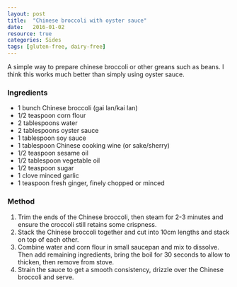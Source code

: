 ```yaml
---
layout: post
title:  "Chinese broccoli with oyster sauce"
date:   2016-01-02
resource: true
categories: Sides
tags: [gluten-free, dairy-free]
---
```


A simple way to prepare chinese broccoli or other greans such as beans. I think this works much better than simply using oyster sauce.

### Ingredients

* 1 bunch Chinese broccoli (gai lan/kai lan)
* 1/2 teaspoon corn flour 
* 2 tablespoons water
* 2 tablespoons oyster sauce
* 1 tablespoon soy sauce
* 1 tablespoon Chinese cooking wine (or sake/sherry)
* 1/2 teaspoon sesame oil
* 1/2 tablespoon vegetable oil
* 1/2 teaspoon sugar
* 1 clove minced garlic
* 1 teaspoon fresh ginger, finely chopped or minced

### Method

1. Trim the ends of the Chinese broccoli, then steam for 2-3 minutes and ensure the croccoli still retains some crispness.
2. Stack the Chinese broccoli together and cut into 10cm lengths and stack on top of each other.
3. Combine water and corn flour in small saucepan and mix to dissolve. Then add remaining ingredients, bring the boil for 30 seconds to allow to thicken, then remove from stove.
4. Strain the sauce to get a smooth consistency, drizzle over the Chinese broccoli and serve.


